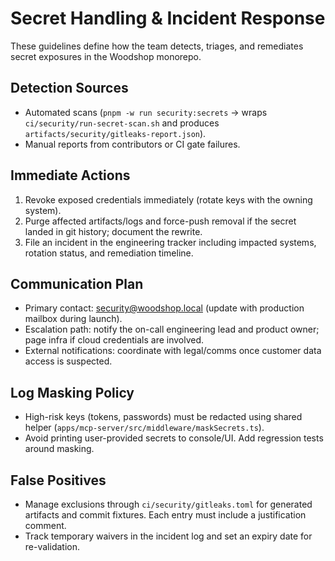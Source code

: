 # Secret Handling & Incident Response

These guidelines define how the team detects, triages, and remediates secret exposures in the Woodshop monorepo.

## Detection Sources
- Automated scans (`pnpm -w run security:secrets` → wraps `ci/security/run-secret-scan.sh` and produces `artifacts/security/gitleaks-report.json`).
- Manual reports from contributors or CI gate failures.

## Immediate Actions
1. Revoke exposed credentials immediately (rotate keys with the owning system).
2. Purge affected artifacts/logs and force-push removal if the secret landed in git history; document the rewrite.
3. File an incident in the engineering tracker including impacted systems, rotation status, and remediation timeline.

## Communication Plan
- Primary contact: security@woodshop.local (update with production mailbox during launch).
- Escalation path: notify the on-call engineering lead and product owner; page infra if cloud credentials are involved.
- External notifications: coordinate with legal/comms once customer data access is suspected.

## Log Masking Policy
- High-risk keys (tokens, passwords) must be redacted using shared helper (`apps/mcp-server/src/middleware/maskSecrets.ts`).
- Avoid printing user-provided secrets to console/UI. Add regression tests around masking.

## False Positives
- Manage exclusions through `ci/security/gitleaks.toml` for generated artifacts and commit fixtures. Each entry must include a justification comment.
- Track temporary waivers in the incident log and set an expiry date for re-validation.
